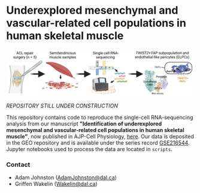 # Underexplored mesenchymal and vascular-related cell populations in human skeletal muscle
![](PREVIEW.png)

*REPOSITORY STILL UNDER CONSTRUCTION*

This repository contains code to reproduce the single-cell RNA-sequencing analysis from our manuscript __"Identification of underexplored mesenchymal and vascular-related cell populations in human skeletal muscle"__, now published in AJP-Cell Physiology, <a href="https://via.placeholder.com/1920x1080/c41616/ffffff.png?text=PLACEHOLDER+FOR+MANUSCRIPT+LINK" target="_blank">here</a>. Our data is deposited in the GEO repository and is available under the series record <a href="https://ncbi.nlm.nih.gov/geo/query/acc.cgi?acc=GSE216544" target="_blank">GSE216544</a>. Jupyter notebooks used to process the data are located in `scripts`.

### Contact
* Adam Johnston (AdamJohnston@dal.ca)
* Griffen Wakelin (Wakelin@dal.ca)
